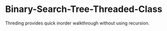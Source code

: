 # Binary-Search-Tree-Threaded-Class
Threding provides quick inorder walkthrough without using recursion.
